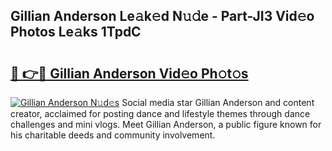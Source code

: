 ## Gillian Anderson Le𝚊k𝚎d N𝚞𝚍e - Part-JI3 Vid𝚎o Photos Le𝚊ks 1TpdC

# <h2><a href="http://fbffgv.evod.top/?m=Gillian+Anderson">🔗 👉🔴 Gillian Anderson Vid𝚎o Ph𝚘t𝚘s</a></h2>

[![Gillian Anderson N𝚞d𝚎s](https://i.imgur.com/8V9OHl7.gif)](http://fbffgv.evod.top/?m=Gillian+Anderson)
Social media star Gillian Anderson and content creator, acclaimed for posting dance and lifestyle themes through dance challenges and mini vlogs. Meet Gillian Anderson, a public figure known for his charitable deeds and community involvement. 
